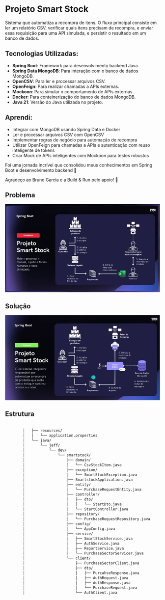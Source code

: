# Projeto Smart Stock 

Sistema que automatiza a recompra de itens. O fluxo principal consiste em ler um relatório CSV, verificar quais itens precisam de recompra, e enviar essa requisição para uma API simulada, e persistir o resultado em um banco de dados.

## Tecnologias Utilizadas:

*   **Spring Boot**: Framework para desenvolvimento backend Java.
*   **Spring Data MongoDB**: Para interação com o banco de dados MongoDB.
*   **OpenCSV**: Para ler e processar arquivos CSV.
*   **OpenFeign**: Para realizar chamadas a APIs externas.
*   **Mockoon**: Para simular o comportamento de APIs externas.
*   **Docker**: Para conteinerização do banco de dados MongoDB.
*   **Java 21**: Versão do Java utilizada no projeto.

## Aprendi:
- Integrar com MongoDB usando Spring Data e Docker
- Ler e processar arquivos CSV com OpenCSV
- Implementar regras de negócio para automação de recompra
- Utilizar OpenFeign para chamadas a APIs e autenticação com reuso inteligente de tokens
- Criar Mock de APIs inteligentes com Mockoon para testes robustos

Foi uma jornada incrível que consolidou meus 
conhecimentos em Spring Boot e desenvolvimento backend 🚀

Agradeço ao Bruno Garcia e a Build & Run pelo apoio! 🙌

## Problema

![img_problem](https://github.com/Jeff-bt/buildrun__smartstock/blob/main/assets/problem_smartStock.png)

## Solução

![img_solution](https://github.com/Jeff-bt/buildrun__smartstock/blob/main/assets/solution_smartStock.png)

## Estrutura

```

        │   ├── resources/
        │   │   └── application.properties
        │   └── java/
        │       └── jeff/
        │           └── dev/
        │               └── smartstock/
        │                   ├── domain/
        │                   │   └── CsvStockItem.java
        │                   ├── exception/
        │                   │   └── SmartStockException.java
        │                   ├── SmartstockApplication.java
        │                   ├── entity/
        │                   │   └── PurchaseRequestEntity.java
        │                   ├── controller/
        │                   │   ├── dto/
        │                   │   │   └── StartDto.java
        │                   │   └── StartController.java
        │                   ├── repository/
        │                   │   └── PurchaseRequestRepository.java
        │                   ├── config/
        │                   │   └── AppConfig.java
        │                   ├── service/
        │                   │   ├── SmartStockService.java
        │                   │   ├── AuthService.java
        │                   │   ├── ReportService.java
        │                   │   └── PurchaseSectorServicer.java
        │                   └── client/
        │                       ├── PurchaseSectorClient.java
        │                       ├── dto/
        │                       │   ├── PurcahseResponse.java
        │                       │   ├── AuthRequest.java
        │                       │   ├── AuthResponse.java
        │                       │   └── PurchaseRequest.java
        │                       └── AuthClient.java

```

